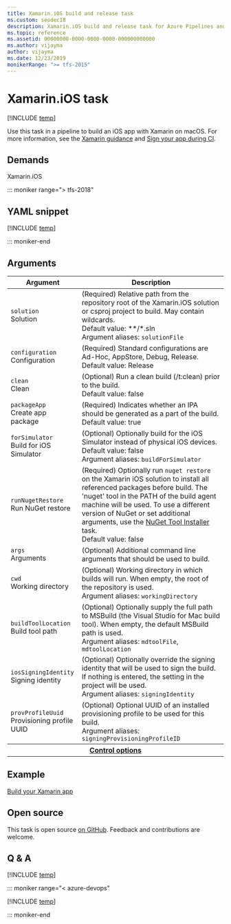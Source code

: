 ```yaml
---
title: Xamarin.iOS build and release task
ms.custom: seodec18
description: Xamarin.iOS build and release task for Azure Pipelines and Team Foundation Server (TFS)
ms.topic: reference
ms.assetid: 00000000-0000-0000-0000-000000000000
ms.author: vijayma
author: vijayma
ms.date: 12/23/2019
monikerRange: ">= tfs-2015"
---
```


# Xamarin.iOS task

[!INCLUDE [temp](../../includes/version-tfs-2015-rtm.md)]

Use this task in a pipeline to build an iOS app with Xamarin on macOS. For more information, see the [Xamarin guidance](../../ecosystems/xamarin.md) and [Sign your app during CI](../../apps/mobile/app-signing.md).

## Demands

Xamarin.iOS

::: moniker range="> tfs-2018"

## YAML snippet

[!INCLUDE [temp](../includes/yaml/XamariniOSV2.md)]

::: moniker-end

## Arguments

<table>
   <thead>
      <tr>
         <th>Argument</th>
         <th>Description</th>
      </tr>
   </thead>
   <tr>
      <td><code>solution</code><br/>Solution</td>
      <td>(Required) Relative path from the repository root of the Xamarin.iOS solution or csproj project to build. May contain wildcards. <br/>Default value: **/*.sln <br/>Argument aliases: <code>solutionFile</code></td>
   </tr>
   <tr>
      <td><code>configuration</code><br/>Configuration</td>
      <td>(Required) Standard configurations are Ad-Hoc, AppStore, Debug, Release. <br/>Default value: Release</td>
   </tr>
   <tr>
      <td><code>clean</code><br/>Clean</td>
      <td>(Optional) Run a clean build (/t:clean) prior to the build.<br/>Default value: false</td>
   </tr>
   <tr>
      <td><code>packageApp</code><br/>Create app package</td>
      <td>(Required) Indicates whether an IPA should be generated as a part of the build.<br/>Default value: true</td>
   </tr>
   <tr>
      <td><code>forSimulator</code><br/>Build for iOS Simulator</td>
      <td>(Optional) Optionally build for the iOS Simulator instead of physical iOS devices. <br/>Default value: false <br/>Argument aliases: <code>buildForSimulator</code></td>
   </tr>
   <tr>
      <td><code>runNugetRestore</code><br/>Run NuGet restore</td>
      <td>(Required) Optionally run <code>nuget restore</code> on the Xamarin iOS solution to install all referenced packages before build. The &#39;nuget&#39; tool in the PATH of the build agent machine will be used. To use a different version of NuGet or set additional arguments, use the <a href="https://go.microsoft.com/fwlink/?linkid=852538" data-raw-source="[NuGet Tool Installer](https://go.microsoft.com/fwlink/?linkid=852538)">NuGet Tool Installer</a> task. <br/>Default value: false</td>
   </tr>
   <tr>
      <td><code>args</code><br/>Arguments</td>
      <td>(Optional) Additional command line arguments that should be used to build.</td>
   </tr>
   <tr>
      <td><code>cwd</code><br/>Working directory</td>
      <td>(Optional) Working directory in which builds will run. When empty, the root of the repository is used. <br/>Argument aliases: <code>workingDirectory</code></td>
   </tr>
   <tr>
      <td><code>buildToolLocation</code><br/>Build tool path</td>
      <td>(Optional) Optionally supply the full path to MSBuild (the Visual Studio for Mac build tool). When empty, the default MSBuild path is used. <br/>Argument aliases: <code>mdtoolFile</code>, <code>mdtoolLocation</code></td>
   </tr>
   <tr>
      <td><code>iosSigningIdentity</code><br/>Signing identity</td>
      <td>(Optional) Optionally override the signing identity that will be used to sign the build. If nothing is entered, the setting in the project will be used. <br/>Argument aliases: <code>signingIdentity</code></td>
   </tr>
   <tr>
      <td><code>provProfileUuid</code><br/>Provisioning profile UUID</td>
      <td>(Optional) Optional UUID of an installed provisioning profile to be used for this build. <br/>Argument aliases: <code>signingProvisioningProfileID</code></td>
   </tr>
   <tr>
      <th style="text-align: center" colspan="2"><a href="~/pipelines/process/tasks.md#controloptions" data-raw-source="[Control options](../../process/tasks.md#controloptions)">Control options</a></th>
   </tr>
</table>

## Example

[Build your Xamarin app](../../apps/mobile/xamarin.md)

## Open source

This task is open source [on GitHub](https://github.com/Microsoft/azure-pipelines-tasks). Feedback and contributions are welcome.

## Q & A

<!-- BEGINSECTION class="md-qanda" -->

[!INCLUDE [temp](../../includes/qa-agents.md)]

::: moniker range="< azure-devops"

[!INCLUDE [temp](../../includes/qa-versions.md)]

::: moniker-end

<!-- ENDSECTION -->
